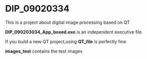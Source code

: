 # DIP_09020334
This is a project about digital image processing based on QT

**DIP_090203034_App_boxed.exe** is an independent executive file

If you build a new QT project,using **QT_file** is perfectly fine

**images_test** contains the test images
